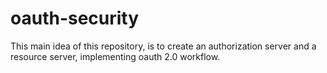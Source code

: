 # oauth-security
This main idea of this repository, is to create an authorization server and a resource server, implementing oauth 2.0 workflow. 
